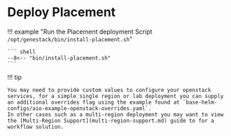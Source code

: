 # Deploy Placement

!!! example "Run the Placement deployment Script `/opt/genestack/bin/install-placement.sh`"

    ``` shell
    --8<-- "bin/install-placement.sh"
    ```

!!! tip

    You may need to provide custom values to configure your openstack services, for a simple single region or lab deployment you can supply an additional overrides flag using the example found at `base-helm-configs/aio-example-openstack-overrides.yaml`.
    In other cases such as a multi-region deployment you may want to view the [Multi-Region Support](multi-region-support.md) guide to for a workflow solution.
